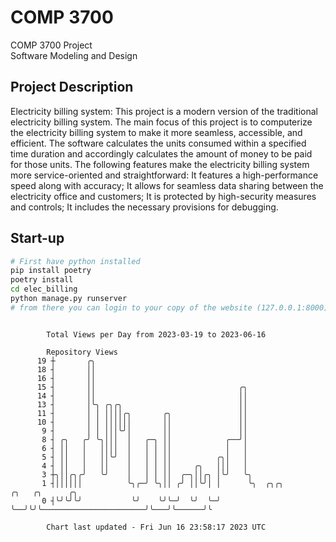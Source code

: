 # COMP 3700
COMP 3700 Project  
Software Modeling and Design
## Project Description
Electricity billing system: This project is a modern version of the traditional electricity billing system. The main focus of this project is to computerize the electricity billing system to make it more seamless, accessible, and efficient. The software calculates the units consumed within a specified time duration and accordingly calculates the amount of money to be paid for those units. The following features make the electricity billing system more service-oriented and straightforward: It features a high-performance speed along with accuracy; It allows for seamless data sharing between the electricity office and customers; It is protected by high-security measures and controls; It includes the necessary provisions for debugging.

## Start-up
```bash
# First have python installed
pip install poetry
poetry install
cd elec_billing
python manage.py runserver
# from there you can login to your copy of the website (127.0.0.1:8000), default creds are admin/admin
```

```

        Total Views per Day from 2023-03-19 to 2023-06-16

        Repository Views
      19 ┼       ╭╮
      18 ┤       ││
      16 ┤       ││
      15 ┤       ││                                ╭╮
      14 ┤       ││                                ││
      13 ┤       │╰╮ ╭╮╭╮                          ││
      11 ┤       │ │ ││││╭╮       ╭╮               ││
      10 ┤       │ │ ││││││       ││               ││
       9 ┤       │ │ │││╰╯│       ││               ││
       8 ┤ ╭╮   ╭╯ ╰╮│││  │   ╭─╮ ││            ╭──╯│
       6 ┤ ││   │   ││││  │   │ │ ││            │   │
       5 ┤ ││   │   ││╰╯  │   │ │ ││          ╭╮│   │
       4 ┤ ││   │   ││    │   │ │ ││     ╭╮   │││   │
       3 ┼╮││╭╮╭╯   ╰╯    │   │ │ ││  ╭─╮││╭╮ │╰╯   ╰╮
       1 ┤││││││          ╰╮╭─╯ ╰╮││ ╭╯ ││╰╯│ │      ╰╮  ╭╮╭╮                       ╭╮   ╭╮      ╭╮
       0 ┤╰╯╰╯╰╯           ╰╯    ╰╯╰─╯  ╰╯  ╰─╯       ╰──╯╰╯╰───────────────────────╯╰───╯╰──────╯╰

        Chart last updated - Fri Jun 16 23:58:17 2023 UTC
        
```
